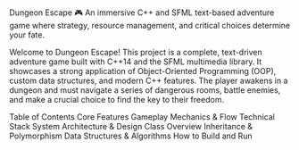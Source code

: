 Dungeon Escape 🎮
An immersive C++ and SFML text-based adventure game where strategy, resource management, and critical choices determine your fate.

Welcome to Dungeon Escape! This project is a complete, text-driven adventure game built with C++14 and the SFML multimedia library. It showcases a strong application of Object-Oriented Programming (OOP), custom data structures, and modern C++ features. The player awakens in a dungeon and must navigate a series of dangerous rooms, battle enemies, and make a crucial choice to find the key to their freedom.

Table of Contents
Core Features
Gameplay Mechanics & Flow
Technical Stack
System Architecture & Design
Class Overview
Inheritance & Polymorphism
Data Structures & Algorithms
How to Build and Run
